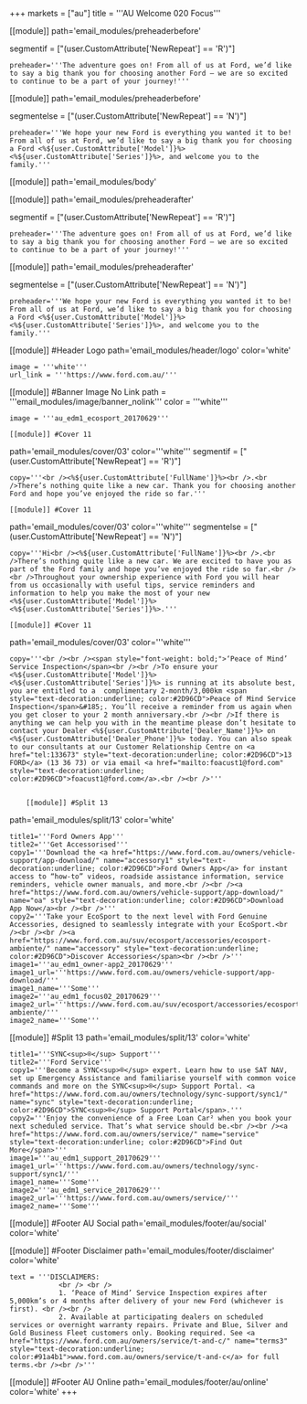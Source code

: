 +++
markets = ["au"]
title = '''AU Welcome 020 Focus'''


[[module]]
path='email_modules/preheaderbefore'

segmentif = ["(user.CustomAttribute['NewRepeat'] == 'R')"]

	preheader='''The adventure goes on! From all of us at Ford, we’d like to say a big thank you for choosing another Ford – we are so excited to continue to be a part of your journey!'''

[[module]]
path='email_modules/preheaderbefore'

segmentelse = ["(user.CustomAttribute['NewRepeat'] == 'N')"]

	preheader='''We hope your new Ford is everything you wanted it to be! From all of us at Ford, we’d like to say a big thank you for choosing a Ford <%${user.CustomAttribute['Model']}%> <%${user.CustomAttribute['Series']}%>, and welcome you to the family.'''

[[module]]
path='email_modules/body'


[[module]]
path='email_modules/preheaderafter'

segmentif = ["(user.CustomAttribute['NewRepeat'] == 'R')"]

	preheader='''The adventure goes on! From all of us at Ford, we’d like to say a big thank you for choosing another Ford – we are so excited to continue to be a part of your journey!'''

[[module]]
path='email_modules/preheaderafter'

segmentelse = ["(user.CustomAttribute['NewRepeat'] == 'N')"]

	preheader='''We hope your new Ford is everything you wanted it to be! From all of us at Ford, we’d like to say a big thank you for choosing a Ford <%${user.CustomAttribute['Model']}%> <%${user.CustomAttribute['Series']}%>, and welcome you to the family.'''


[[module]] #Header Logo
path='email_modules/header/logo'
color='white'

	image = '''white'''
	url_link = '''https://www.ford.com.au/'''


[[module]] #Banner Image No Link
path = '''email_modules/image/banner_nolink'''
color = '''white'''

	image = '''au_edm1_ecosport_20170629'''

	[[module]] #Cover 11
path='email_modules/cover/03'
color='''white'''
segmentif = ["(user.CustomAttribute['NewRepeat'] == 'R')"]

	copy='''<br /><%${user.CustomAttribute['FullName']}%><br />.<br />There’s nothing quite like a new car. Thank you for choosing another Ford and hope you’ve enjoyed the ride so far.'''
    
    [[module]] #Cover 11
path='email_modules/cover/03'
color='''white'''
segmentelse = ["(user.CustomAttribute['NewRepeat'] == 'N')"]

	copy='''Hi<br /><%${user.CustomAttribute['FullName']}%><br />.<br />There’s nothing quite like a new car. We are excited to have you as part of the Ford family and hope you’ve enjoyed the ride so far.<br /><br />Throughout your ownership experience with Ford you will hear from us occasionally with useful tips, service reminders and information to help you make the most of your new <%${user.CustomAttribute['Model']}%> <%${user.CustomAttribute['Series']}%>.'''
    
    [[module]] #Cover 11
path='email_modules/cover/03'
color='''white'''

	copy='''<br /><br /><span style="font-weight: bold;">‘Peace of Mind’ Service Inspection</span><br /><br />To ensure your <%${user.CustomAttribute['Model']}%> <%${user.CustomAttribute['Series']}%> is running at its absolute best, you are entitled to a  complimentary 2-month/3,000km <span style="text-decoration:underline; color:#2D96CD">Peace of Mind Service Inspection</span>&#185;. You’ll receive a reminder from us again when you get closer to your 2 month anniversary.<br /><br />If there is anything we can help you with in the meantime please don’t hesitate to contact your Dealer <%${user.CustomAttribute['Dealer_Name']}%> on <%${user.CustomAttribute['Dealer_Phone']}%> today. You can also speak to our consultants at our Customer Relationship Centre on <a href="tel:133673" style="text-decoration:underline; color:#2D96CD">13 FORD</a> (13 36 73) or via email <a href="mailto:foacust1@ford.com" style="text-decoration:underline; color:#2D96CD">foacust1@ford.com</a>.<br /><br />''' 

    
        [[module]] #Split 13
path='email_modules/split/13'
color='white'

	title1='''Ford Owners App'''
	title2='''Get Accessorised'''
	copy1='''Download the <a href="https://www.ford.com.au/owners/vehicle-support/app-download/" name="accessory1" style="text-decoration:underline; color:#2D96CD">Ford Owners App</a> for instant access to “how-to” videos, roadside assistance information, service reminders, vehicle owner manuals, and more.<br /><br /><a href="https://www.ford.com.au/owners/vehicle-support/app-download/" name="oa" style="text-decoration:underline; color:#2D96CD">Download App Now</a><br /><br />'''
	copy2='''Take your EcoSport to the next level with Ford Genuine Accessories, designed to seamlessly integrate with your EcoSport.<br /><br /><br /><a href="https://www.ford.com.au/suv/ecosport/accessories/ecosport-ambiente/" name="accessory" style="text-decoration:underline; color:#2D96CD">Discover Accessories</span><br /><br />'''
	image1='''au_edm1_owner-app2_20170629'''
    image1_url='''https://www.ford.com.au/owners/vehicle-support/app-download/'''
    image1_name='''Some'''
    image2='''au_edm1_focus02_20170629'''
    image2_url='''https://www.ford.com.au/suv/ecosport/accessories/ecosport-ambiente/'''
    image2_name='''Some'''

 [[module]] #Split 13
path='email_modules/split/13'
color='white'

	title1='''SYNC<sup>®</sup> Support'''
	title2='''Ford Service'''
	copy1='''Become a SYNC<sup>®</sup> expert. Learn how to use SAT NAV, set up Emergency Assistance and familiarise yourself with common voice commands and more on the SYNC<sup>®</sup> Support Portal. <a href="https://www.ford.com.au/owners/technology/sync-support/sync1/" name="sync" style="text-decoration:underline; color:#2D96CD">SYNC<sup>®</sup> Support Portal</span>.'''
	copy2='''Enjoy the convenience of a Free Loan Car² when you book your next scheduled service. That’s what service should be.<br /><br /><a href="https://www.ford.com.au/owners/service/" name="service" style="text-decoration:underline; color:#2D96CD">Find Out More</span>'''
	image1='''au_edm1_support_20170629'''
    image1_url='''https://www.ford.com.au/owners/technology/sync-support/sync1/'''
    image1_name='''Some'''
    image2='''au_edm1_service_20170629'''
    image2_url='''https://www.ford.com.au/owners/service/'''
    image2_name='''Some'''


[[module]] #Footer AU Social
path='email_modules/footer/au/social'
color='white'

[[module]] #Footer Disclaimer
path='email_modules/footer/disclaimer'
color='white'

	text = '''DISCLAIMERS:
				<br /> <br />
                1. ‘Peace of Mind’ Service Inspection expires after 5,000km’s or 4 months after delivery of your new Ford (whichever is first). <br /><br />
                2. Available at participating dealers on scheduled services or overnight warranty repairs. Private and Blue, Silver and Gold Business Fleet customers only. Booking required. See <a href="https://www.ford.com.au/owners/service/t-and-c/" name="terms3" style="text-decoration:underline; color:#91a4b1">www.ford.com.au/owners/service/t-and-c</a> for full terms.<br /><br />'''
                
[[module]] #Footer AU Online
path='email_modules/footer/au/online'
color='white'
+++
